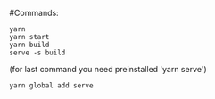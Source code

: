 #Commands:

    yarn
    yarn start
    yarn build
    serve -s build
(for last command you need preinstalled 'yarn serve')

    yarn global add serve

